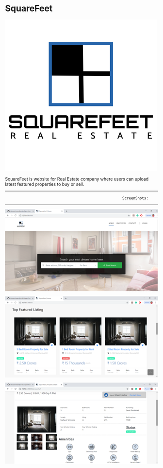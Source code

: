 # SquareFeet

![SquareFeet](https://github.com/deepeshanandparab/SquareFeet/blob/master/squarefeet_logo.png?raw=true "SquareFeet") 

SquareFeet is website for Real Estate company where users can upload latest featured properties to buy or sell.

----------------------------------------------------------------------------------------------------------------------------------------
                                                          ScreenShots:
----------------------------------------------------------------------------------------------------------------------------------------



![SquareFeet1](https://github.com/deepeshanandparab/SquareFeet/blob/master/Squarefeet%20Scrrenshot%201.png?raw=true "SquareFeet1") 



![SquareFeet2](https://github.com/deepeshanandparab/SquareFeet/blob/master/Squarefeet%20Scrrenshot%202.png?raw=true "SquareFeet2") 



![SquareFeet3](https://github.com/deepeshanandparab/SquareFeet/blob/master/Squarefeet%20Scrrenshot%203.png?raw=true "SquareFeet3") 

